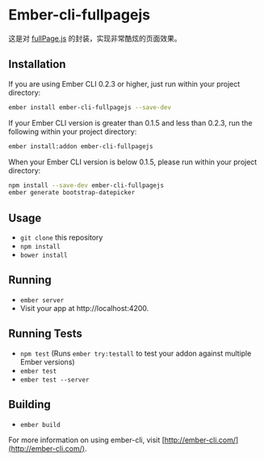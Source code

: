 # Ember-cli-fullpagejs

这是对 [fullPage.js](https://github.com/alvarotrigo/fullPage.js) 的封装，实现非常酷炫的页面效果。

## Installation

If you are using Ember CLI 0.2.3 or higher, just run within your project directory:

```bash
ember install ember-cli-fullpagejs --save-dev
```

If your Ember CLI version is greater than 0.1.5 and less than 0.2.3, run the following within your project directory:

```bash
ember install:addon ember-cli-fullpagejs
```

When your Ember CLI version is below 0.1.5, please run within your project directory:

```bash
npm install --save-dev ember-cli-fullpagejs
ember generate bootstrap-datepicker
```

## Usage

* `git clone` this repository
* `npm install`
* `bower install`

## Running

* `ember server`
* Visit your app at http://localhost:4200.

## Running Tests

* `npm test` (Runs `ember try:testall` to test your addon against multiple Ember versions)
* `ember test`
* `ember test --server`

## Building

* `ember build`

For more information on using ember-cli, visit [http://ember-cli.com/](http://ember-cli.com/).
